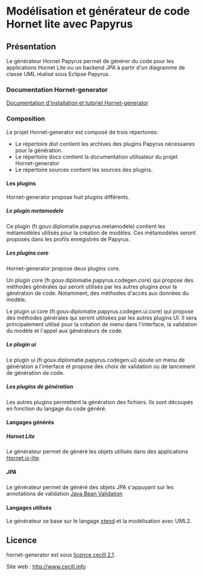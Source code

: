 # Modélisation et générateur de code Hornet lite avec Papyrus

## Présentation

Le générateur Hornet Papyrus permet de générer du code pour les applications Hornet Lite
ou un backend JPA à partir d'un diagramme de classe UML réalisé sous Eclipse Papyrus.

### Documentation Hornet-generator

[Documentation d'installation et tutoriel Hornet-generator](docs/Modélisation&#32;avec&#32;papyrus.md)

### Composition

Le projet Hornet-generator est composé de trois répertoires:

- Le répertoire dist contient les archives des plugins Papyrus nécessaires pour la génération.
- Le répertoire docs contient la documentation utilisateur du projet Hornet-generator
- Le répertoire sources contient les sources des plugins.

#### Les plugins

Hornet-generator propose huit plugins différents.

##### Le plugin metamodele

Ce plugin (fr.gouv.diplomatie.papyrus.metamodele) contient les métamodèles utilisés pour la création de modèles.
Ces métamodèles seront proposés dans les profils enregistrés de Papyrus.

##### Les plugins core

Hornet-generator propose deux plugins core.

Un plugin core (fr.gouv.diplomatie.papyrus.codegen.core) qui propose des méthodes générales qui seront utilisés par les autres plugins pour la génération de code.
Notamment, des méthodes d'accès aux données du modèle.

Le plugin ui core (fr.gouv.diplomatie.papyrus.codegen.ui.core) qui propose des méthodes générales qui seront utilisées par
les autres plugins UI. Il sera principalement utilisé pour la création de menu dans l'interface, la validation du modèle et l'appel aux générateurs de code.

##### Le plugin ui

Le plugin ui (fr.gouv.diplomatie.papyrus.codegen.ui) ajoute un menu de génération a l'interface et propose des choix de validation ou de lancement de
génération de code.

##### Les plugins de génération

Les autres plugins permettent la génération des fichiers. Ils sont découpés en fonction du langage du code généré.


#### Langages générés


##### Hornet Lite

Le générateur permet de généré les objets utilisés dans des applications [Hornet.js-lite](https://github.com/diplomatiegouvfr/hornet-js).

##### JPA

Le générateur permet de généré des objets JPA s'appuyant sur les annotations de validation [Java Bean Validation](https://beanvalidation.org/2.0/)


#### Langages utilisés

Le générateur se base sur le langage [xtend](https://www.eclipse.org/xtend/) et la modélisation avec UML2.

## Licence

hornet-generator est sous [licence cecill 2.1](./LICENSE.md).

Site web : http://www.cecill.info